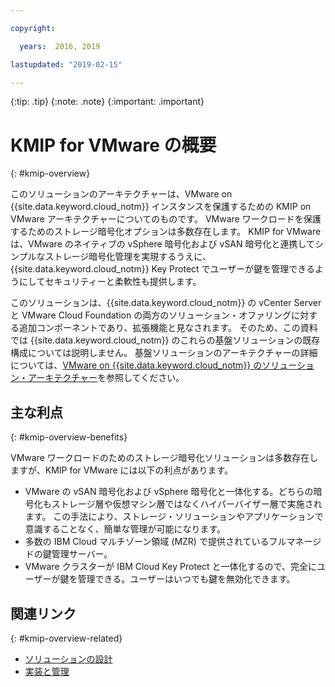 ```yaml
---

copyright:

  years:  2016, 2019

lastupdated: "2019-02-15"

---
```


{:tip: .tip}
{:note: .note}
{:important: .important}

# KMIP for VMware の概要
{: #kmip-overview}

このソリューションのアーキテクチャーは、VMware on {{site.data.keyword.cloud_notm}} インスタンスを保護するための KMIP on VMware アーキテクチャーについてのものです。 VMware ワークロードを保護するためのストレージ暗号化オプションは多数存在します。 KMIP for VMware は、VMware のネイティブの vSphere 暗号化および vSAN 暗号化と連携してシンプルなストレージ暗号化管理を実現するうえに、{{site.data.keyword.cloud_notm}} Key Protect でユーザーが鍵を管理できるようにしてセキュリティーと柔軟性も提供します。

このソリューションは、{{site.data.keyword.cloud_notm}} の vCenter Server と VMware Cloud Foundation の両方のソリューション・オファリングに対する追加コンポーネントであり、拡張機能と見なされます。 そのため、この資料では {{site.data.keyword.cloud_notm}} のこれらの基盤ソリューションの既存構成については説明しません。 基盤ソリューションのアーキテクチャーの詳細については、[VMware on {{site.data.keyword.cloud_notm}} のソリューション・アーキテクチャー](/docs/services/vmwaresolutions/archiref/solution?topic=vmware-solutions-solution_overview)を参照してください。

## 主な利点
{: #kmip-overview-benefits}

VMware ワークロードのためのストレージ暗号化ソリューションは多数存在しますが、KMIP for VMware には以下の利点があります。

* VMware の vSAN 暗号化および vSphere 暗号化と一体化する。どちらの暗号化もストレージ層や仮想マシン層ではなくハイパーバイザー層で実施されます。 この手法により、ストレージ・ソリューションやアプリケーションで意識することなく、簡単な管理が可能になります。
* 多数の IBM Cloud マルチゾーン領域 (MZR) で提供されているフルマネージドの鍵管理サーバー。
* VMware クラスターが IBM Cloud Key Protect と一体化するので、完全にユーザーが鍵を管理できる。ユーザーはいつでも鍵を無効化できます。

## 関連リンク
{: #kmip-overview-related}

* [ソリューションの設計](/docs/services/vmwaresolutions/archiref/kmip?topic=vmware-solutions-kmip-design)
* [実装と管理](/docs/services/vmwaresolutions/archiref/kmip?topic=vmware-solutions-kmip-implementation)
